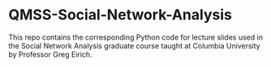 # QMSS-Social-Network-Analysis

This repo contains the corresponding Python code for lecture slides used in the Social Network Analysis graduate course taught at Columbia University by Professor Greg Eirich.
